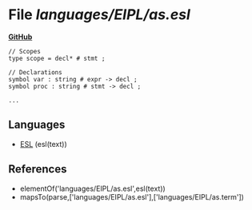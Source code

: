 # File _languages/EIPL/as.esl_
**[GitHub](https://github.com/softlang/yas/blob/master/languages/EIPL/as.esl)**
```
// Scopes
type scope = decl* # stmt ;

// Declarations
symbol var : string # expr -> decl ;
symbol proc : string # stmt -> decl ;

...
```

## Languages
* [ESL](../languages/ESL.md) (esl(text))

## References
* elementOf('languages/EIPL/as.esl',esl(text))
* mapsTo(parse,['languages/EIPL/as.esl'],['languages/EIPL/as.term'])
